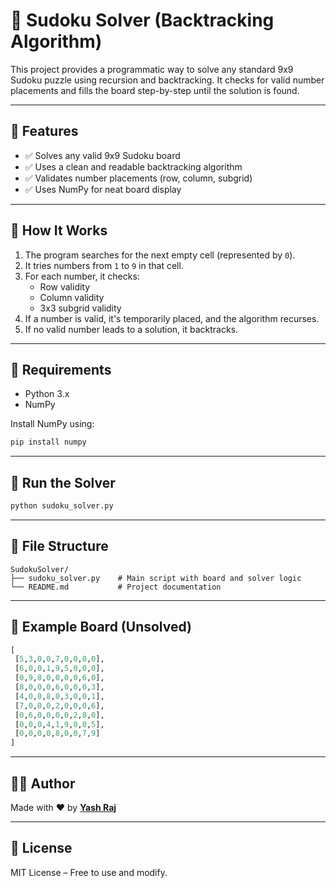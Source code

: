 # 🧩 Sudoku Solver (Backtracking Algorithm)

This project provides a programmatic way to solve any standard 9x9 Sudoku puzzle using recursion and backtracking. It checks for valid number placements and fills the board step-by-step until the solution is found.

---

## 📌 Features

- ✅ Solves any valid 9x9 Sudoku board
- ✅ Uses a clean and readable backtracking algorithm
- ✅ Validates number placements (row, column, subgrid)
- ✅ Uses NumPy for neat board display

---

## 🧠 How It Works

1. The program searches for the next empty cell (represented by `0`).
2. It tries numbers from `1` to `9` in that cell.
3. For each number, it checks:
   - Row validity
   - Column validity
   - 3x3 subgrid validity
4. If a number is valid, it's temporarily placed, and the algorithm recurses.
5. If no valid number leads to a solution, it backtracks.

---

## 🧾 Requirements

- Python 3.x  
- NumPy  

Install NumPy using:

```bash
pip install numpy
```

---

## 🚀 Run the Solver

```bash
python sudoku_solver.py
```

---

## 📁 File Structure

```
SudokuSolver/
├── sudoku_solver.py    # Main script with board and solver logic
└── README.md           # Project documentation
```

---

## 🧪 Example Board (Unsolved)
```python
[
 [5,3,0,0,7,0,0,0,0],
 [6,0,0,1,9,5,0,0,0],
 [0,9,8,0,0,0,0,6,0],
 [8,0,0,0,6,0,0,0,3],
 [4,0,0,8,0,3,0,0,1],
 [7,0,0,0,2,0,0,0,6],
 [0,6,0,0,0,0,2,8,0],
 [0,0,0,4,1,9,0,0,5],
 [0,0,0,0,8,0,0,7,9]
]
```

---


## 👨‍💻 Author

Made with ❤️ by [**Yash Raj**](https://github.com/Yash-Raj-96)

---

## 📄 License

MIT License – Free to use and modify.
